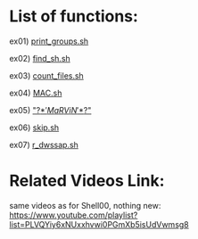 # List of functions:

ex01) [print_groups.sh](./ex01/print_groups.sh)

ex02) [find_sh.sh](./ex02/find_sh.sh)

ex03) [count_files.sh](./ex03/count_files.sh)

ex04) [MAC.sh](./ex04/MAC.sh)

ex05) ["\?$*'MaRViN'*$?\"](./ex05/"\?$*'MaRViN'*$?\")

ex06) [skip.sh](./ex06/skip.sh)

ex07) [r_dwssap.sh](./ex07/r_dwssap.sh)

# Related Videos Link:
same videos as for Shell00, nothing new: https://www.youtube.com/playlist?list=PLVQYiy6xNUxxhvwi0PGmXb5isUdVwmsg8
